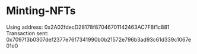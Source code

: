 # Minting-NFTs
Using address: 0x2A02fdecD28178f87046701142463AC7F8f1c881
Transaction sent: 0x7097f3b0307def2377e76f7341990b0b21572e796b3ad93c61d339c1067e01e0